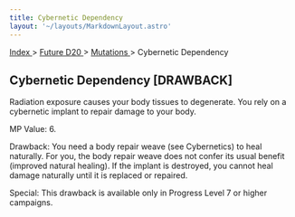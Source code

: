 ```yaml
---
title: Cybernetic Dependency
layout: '~/layouts/MarkdownLayout.astro'
---
```


[ Index ](/) > [ Future D20 ](/future.d20.srd) > [ Mutations ](/future.d20.srd/mutations) > Cybernetic Dependency

##  Cybernetic Dependency [DRAWBACK]

Radiation exposure causes your body tissues to degenerate. You rely on a
cybernetic implant to repair damage to your body.

MP Value: 6.

Drawback: You need a body repair weave (see Cybernetics) to heal naturally.
For you, the body repair weave does not confer its usual benefit (improved
natural healing). If the implant is destroyed, you cannot heal damage
naturally until it is replaced or repaired.

Special: This drawback is available only in Progress Level 7 or higher
campaigns.

